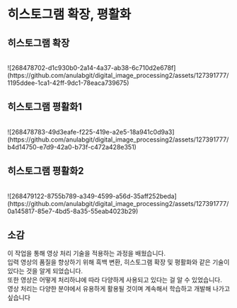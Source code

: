 # 히스토그램 확장, 평활화

<h2>히스토그램 확장</h2><br>
![268478702-d1c930b0-2a14-4a37-ab38-6c710d2e678f](https://github.com/anulabgit/digital_image_processing2/assets/127391777/1195ddee-1ca1-42ff-9dc1-78eaca739675)


<h2>히스토그램 평활화1</h2><br>
![268478783-49d3eafe-f225-419e-a2e5-18a941c0d9a3](https://github.com/anulabgit/digital_image_processing2/assets/127391777/b4d14750-e7d9-42a0-b73f-c472a428e351)


<h2>히스토그램 평활화2</h2><br>
![268479122-8755b789-a349-4599-a56d-35aff252beda](https://github.com/anulabgit/digital_image_processing2/assets/127391777/0a145817-85e7-4bd5-8a35-55eab4023b29)

<h2>소감</h2>
이 작업을 통해 영상 처리 기술을 적용하는 과정을 배웠습니다.<br>
입력 영상의 품질을 향상하기 위해 흑백 변환, 히스토그램 확장 및 평활화와 같은 기술이 있다는 것을 알게 되었습니다.<br>
또한 영상은 어떻게 처리하냐에 따라 다양하게 사용되고 있다는 걸 알 수 있었습니다.<br>
영상 처리는 다양한 분야에서 유용하게 활용될 것이며 계속해서 학습하고 개발해 나가고 싶습니다
